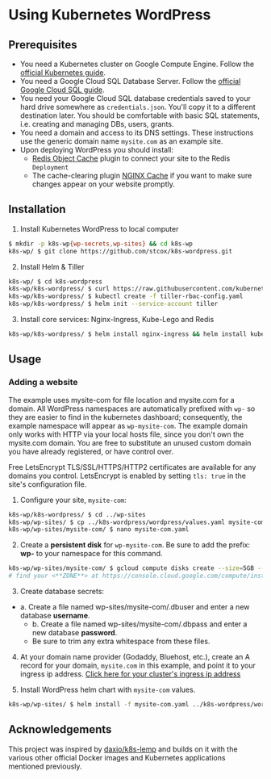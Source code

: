 # Using Kubernetes WordPress
## Prerequisites
* You need a Kubernetes cluster on Google Compute Engine. Follow the [official Kubernetes guide](https://cloud.google.com/kubernetes-engine/docs/how-to/creating-a-container-cluster "Creating a Container Cluster").
* You need a Google Cloud SQL Database Server. Follow the [official Google Cloud SQL guide](https://cloud.google.com/sql/docs/mysql/create-instance "Create Google Cloud SQL instance").
* You need your Google Cloud SQL database credentials saved to your hard drive somewhere as `credentials.json`. You'll copy it to a different destination later. You should be comfortable with basic SQL statements, i.e. creating and managing DBs, users, grants.
* You need a domain and access to its DNS settings. These instructions use the generic domain name `mysite.com` as an example site.
* Upon deploying WordPress you should install:
  * [Redis Object Cache](https://wordpress.org/plugins/redis-cache/ "Redis Object Cache plugin for WordPress") plugin to connect your site to the Redis `Deployment`
  * The cache-clearing plugin [NGINX Cache](https://wordpress.org/plugins/nginx-cache/) if you want to make sure changes appear on your website promptly.

## Installation
1. Install Kubernetes WordPress to local computer
```bash
$ mkdir -p k8s-wp{wp-secrets,wp-sites} && cd k8s-wp
k8s-wp/ $ git clone https://github.com/stcox/k8s-wordpress.git
```

2. Install Helm & Tiller
```bash
k8s-wp/ $ cd k8s-wordpress
k8s-wp/k8s-wordpress/ $ curl https://raw.githubusercontent.com/kubernetes/helm/master/scripts/get | bash
k8s-wp/k8s-wordpress/ $ kubectl create -f tiller-rbac-config.yaml
k8s-wp/k8s-wordpress/ $ helm init --service-account tiller
```

3. Install core services: Nginx-Ingress, Kube-Lego and Redis
```bash
k8s-wp/k8s-wordpress/ $ helm install nginx-ingress && helm install kube-lego && helm install redis
```

## Usage
### Adding a website
The example uses mysite-com for file location and mysite.com for a domain. All WordPress namespaces are automatically prefixed with `wp-` so they are easier to find in the kubernetes dashboard; consequently, the example namespace will appear as `wp-mysite-com`. The example domain only works with HTTP via your local hosts file, since you don't own the mysite.com domain. You are free to substitute an unused custom domain you have already registered, or have control over.

Free LetsEncrypt TLS/SSL/HTTPS/HTTP2 certificates are available for any domains you control. LetsEncrypt is enabled by setting `tls: true` in the site's configuration file.

1. Configure your site, `mysite-com`:
```bash
k8s-wp/k8s-wordpress/ $ cd ../wp-sites
k8s-wp/wp-sites/ $ cp ../k8s-wordpress/wordpress/values.yaml mysite-com.yaml
k8s-wp/wp-sites/mysite-com/ $ nano mysite-com.yaml
```

2. Create a **persistent disk** for `wp-mysite-com`. Be sure to add the prefix: **wp-** to your namespace for this command.
```bash
k8s-wp/wp-sites/mysite-com/ $ gcloud compute disks create --size=5GB --zone=<**ZONE**> wp-mysite-com
# find your <**ZONE**> at https://console.cloud.google.com/compute/instanceGroups/list
```

3. Create database secrets:
  - a. Create a file named wp-sites/mysite-com/.dbuser and enter a new database **username**.
	- b. Create a file named wp-sites/mysite-com/.dbpass and enter a new database **password**.
	* Be sure to trim any extra whitespace from these files.

4. At your domain name provider (Godaddy, Bluehost, etc.), create an A record for your domain, `mysite.com` in this example, and point it to your ingress ip address. [Click here for your cluster's ingress ip address](http://localhost:8001/api/v1/namespaces/kube-system/services/https:kubernetes-dashboard:/proxy/#!/service?namespace=nginx-ingress)

5. Install WordPress helm chart with `mysite-com` values.
```bash
k8s-wp/wp-sites/ $ helm install -f mysite-com.yaml ../k8s-wordpress/wordpress
```

## Acknowledgements
This project was inspired by [daxio/k8s-lemp](https://github.com/daxio/k8s-lemp) and builds on it with the various other official Docker images and Kubernetes applications mentioned previously.
